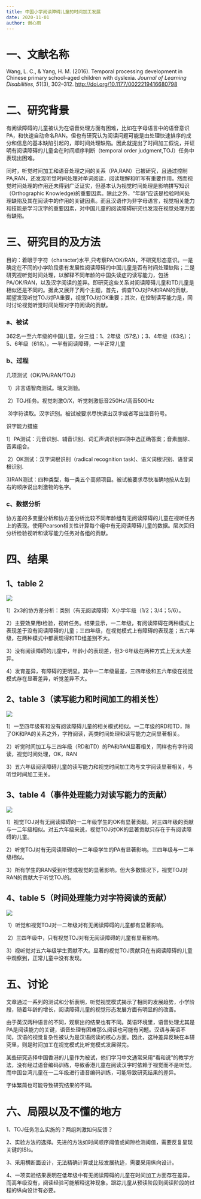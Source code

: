 ```yaml
---
title: 中国小学阅读障碍儿童的时间加工发展
date: 2020-11-01
author: 谢心雨
---
```


# 一、文献名称

Wang, L. C., & Yang, H. M. (2016). Temporal processing development in Chinese primary school–aged children with dyslexia. *Journal of Learning Disabilities, 51*(3), 302–312. http://doi.org/10.1177/0022219416680798 

# 二、研究背景

有阅读障碍的儿童被认为在语音处理方面有困难，比如在字母语言中的语音意识PA，和快速自动命名RAN。但也有研究认为阅读问题可能是由处理快速排序的成分和信息的基本缺陷引起的，即时间处理缺陷。因此就提出了时间加工假说，并证明有阅读障碍的儿童会在时间顺序判断（temporal order judgment,TOJ）任务中表现出困难。

同时，听觉时间加工和语音处理之间的关系（PA,RAN）已被研究，且通过控制PA,RAN，还发现听觉时间处理对单词阅读，阅读理解和听写有重要作用。然而视觉时间处理的作用还未得到广泛证实，但基本认为视觉时间处理是影响拼写知识（Orthographic Knowledge)的重要因素。除此之外，“年龄”应该是检验时间处理缺陷及其在阅读中的作用的关键因素。而且汉语作为非字母语言，视觉相关能力和技能是学习汉字的重要因素，对中国儿童的阅读障碍研究也发现在视觉处理方面有缺陷。

# 三、研究目的及方法

目的：着眼于字符（character)水平,只考察PA/OK/RAN，不研究形态意识。一是确定在不同的小学阶段患有发展性阅读障碍的中国儿童是否有时间处理缺陷；二是研究视听觉时间处理，以解释不同年龄的中国失读症的读写能力，包括PA/OK/RAN，以及汉字阅读的差异。即研究这些关系对阅读障碍儿童和TD儿童是相似还是不同的。据此又展开了两个主题，首先，调查TOJ对PA和RAN的贡献，期望发现听觉TOJ对PA重要，视觉TOJ对OK重要；其次，在控制读写能力是，同时讨论视觉听觉时间处理对字符阅读的贡献。

### a、被试

362名一至六年级的中国儿童，分三组：1、2年级（57名）；3、4年级（63名）；5、6年级（61名）。一半有阅读障碍，一半正常儿童

### b、过程

几项测试（OK/PA/RAN/TOJ）

​	1）非言语智商测试。瑞文测验。

​	2）TOJ任务。视觉刺激O/X，听觉刺激低音250Hz/高音500Hz

​	3)字符读取。汉字识别。被试被要求尽快读出汉字或者写出注音符号。

识字能力措施

​	1）PA测试：元音识别、辅音识别、词汇声调识别四项中选正确答案；音素删除、音素组合。

​	2）OK测试：汉字词根识别（radical recognition task)、语义词根识别、语音词根识别.

​	3)RAN测试：四种类型，每一类五个高频项目。被试被要求尽快准确地按从左到右的顺序说出刺激物的名字。

### c、数据分析

协方差的多变量分析和协方差分析比较不同年龄组有无阅读障碍的儿童在视听任务上的表现。使用Pearson相关性计算每个组中有无阅读障碍儿童的数据。层次回归分析检验视听和读写能力任务对各组的贡献。

# 四、结果

## 1、table 2

![](D:\雨雨兄\北语开学\英文论文导师\读书报告\2020-11-01-XXY2-Tab-2.png)

​	1）2x3的协方差分析：类别（有无阅读障碍）X小学年级（1/2；3/4；5/6）。

​	2）主要效果用t检验，视听任务。结果显示，一二年级，有阅读障碍在两种模式上表现差于没有阅读障碍的儿童；三四年级，在视觉模式上有障碍的表现差；五六年级，在两种模式中都表现得和TD组差别不大。

​	3）没有阅读障碍的儿童中，年龄小的表现差，但3-6年级在两种方式上无太大差异。

​	4）发育差异，有障碍的更明显。其中一二年级最差，三四年级和五六年级在视觉模式存在显著差异，听觉差异不大。

## 2、table 3（读写能力和时间加工的相关性）

![](D:\雨雨兄\北语开学\英文论文导师\读书报告\2020-11-01-XXY2-Tab-3.png)

​	1）一至四年级有和没有阅读障碍儿童的相关模式相似。一二年级的RD和TD，除了OK和PA的关系之外，字符阅读，两类时间处理和读写能力之间显著相关。

​	2）听觉时间加工与三四年级（RD和TD）的PA和RAN显著相关，同样也有字符阅读，视觉时间处理，OK，RAN

​	3）五六年级阅读障碍儿童的读写能力和视觉时间加工均与文字阅读显著相关，与听觉时间加工无关。

## 3、table 4（事件处理能力对读写能力的贡献）

![](D:\雨雨兄\北语开学\英文论文导师\读书报告\2020-11-01-XXY2-Tab-4.png)

​	1）视觉TOJ对有无阅读障碍的一二年级学生的OK有显著贡献。对三四年级的贡献与一二年级相似。对五六年级来说，视觉TOJ对OK的显著贡献只存在于有阅读障碍的儿童。

​	2）听觉TOJ对有无阅读障碍的一二年级学生的PA有显著影响。三四年级与一二年级相似。

​	3）所有学生的RAN受到听觉或视觉的显著影响。但大多数情况下，视觉TOJ对RAN的贡献大于听觉TOJ的。

## 4、table 5（时间处理能力对字符阅读的贡献）

![](D:\雨雨兄\北语开学\英文论文导师\读书报告\2020-11-01-XXY2-Tab-5.png)

​	1）听觉和视觉TOJ对一二年级对有无阅读障碍的儿童都有显著影响。

​	2）三四年级中，只有视觉TOJ对有无阅读障碍的儿童有显著影响。

​	3）视听觉对五六年级学生贡献不大。显著的视觉TOJ贡献只在有阅读障碍的儿童中观察到，正常儿童中没有发现。

# 五、讨论

文章通过一系列的测试和分析表明，听觉视觉模式揭示了相同的发展趋势，小学阶段，随着年龄的增长，阅读障碍儿童的视觉形态发展方面有明显的的改善。

由于英汉两种语言的不同，观察出的结果也有不同。英语环境里，语音处理尤其是PA是阅读能力的关键，语音处理有困难那么阅读也可能有问题。汉语与英语不同，汉语的视觉复杂性被认为是汉语阅读的核心方面。因此，这种差异反映在本研究里，则是时间加工在视觉模式比听觉模式发展得完。

某些研究选择中国香港的儿童作为被试，他们学习中文通常采用“看和说”的教学方法，没有经过语音编码训练，导致香港儿童在阅读汉字时依赖于视觉而不是听觉。而中国台湾儿童在一二年级进行语音编码训练，可能导致研究结果的差异。

字体繁简也可能导致研究结果的不同。

# 六、局限以及不懂的地方

1、TOJ任务怎么实施的？两组刺激如何反馈？

2、实验方法的选择。先进的方法如时间顺序阈值或间隙检测阈值，需要反复呈现关键的ISIs。

3、采用横断面设计，无法精确计算或比较发展轨迹，需要采用纵向设计。

4、一项实验结果表明在低年级中有无阅读障碍的儿童在时间加工方面存在差异，而高年级没有，阅读经验可能解释这种现象。跟踪儿童从预读阶段到阅读阶段的过程的纵向设计有必要。